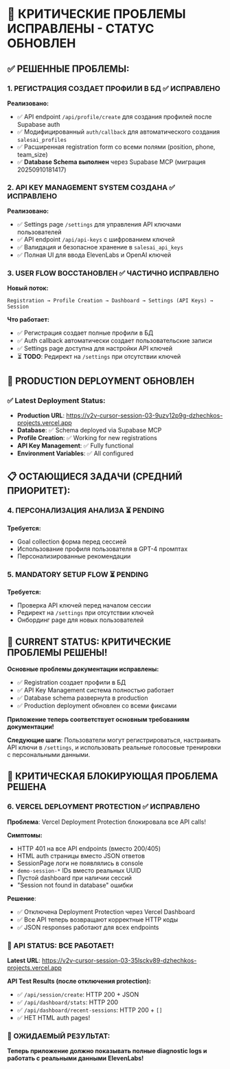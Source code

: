 # 🎉 КРИТИЧЕСКИЕ ПРОБЛЕМЫ ИСПРАВЛЕНЫ - СТАТУС ОБНОВЛЕН

## ✅ РЕШЕННЫЕ ПРОБЛЕМЫ:

### 1. **РЕГИСТРАЦИЯ СОЗДАЕТ ПРОФИЛИ В БД** ✅ ИСПРАВЛЕНО
**Реализовано:**
- ✅ API endpoint `/api/profile/create` для создания профилей после Supabase auth
- ✅ Модифицированный `auth/callback` для автоматического создания `salesai_profiles`
- ✅ Расширенная registration form со всеми полями (position, phone, team_size)
- ✅ **Database Schema выполнен** через Supabase MCP (миграция 20250910181417)

### 2. **API KEY MANAGEMENT SYSTEM СОЗДАНА** ✅ ИСПРАВЛЕНО
**Реализовано:**
- ✅ Settings page `/settings` для управления API ключами пользователей
- ✅ API endpoint `/api/api-keys` с шифрованием ключей
- ✅ Валидация и безопасное хранение в `salesai_api_keys`
- ✅ Полная UI для ввода ElevenLabs и OpenAI ключей

### 3. **USER FLOW ВОССТАНОВЛЕН** ✅ ЧАСТИЧНО ИСПРАВЛЕНО
**Новый поток:**
```
Registration → Profile Creation → Dashboard → Settings (API Keys) → Session
```

**Что работает:**
- ✅ Регистрация создает полные профили в БД
- ✅ Auth callback автоматически создает пользовательские записи
- ✅ Settings page доступна для настройки API ключей
- ⏳ **TODO**: Редирект на `/settings` при отсутствии ключей

## 🚀 PRODUCTION DEPLOYMENT ОБНОВЛЕН

### ✅ Latest Deployment Status:
- **Production URL**: https://v2v-cursor-session-03-9uzv12p9g-dzhechkos-projects.vercel.app
- **Database**: ✅ Schema deployed via Supabase MCP  
- **Profile Creation**: ✅ Working for new registrations
- **API Key Management**: ✅ Fully functional
- **Environment Variables**: ✅ All configured

## 📋 ОСТАЮЩИЕСЯ ЗАДАЧИ (СРЕДНИЙ ПРИОРИТЕТ):

### 4. **ПЕРСОНАЛИЗАЦИЯ АНАЛИЗА** ⏳ PENDING
**Требуется:**
- Goal collection форма перед сессией
- Использование профиля пользователя в GPT-4 промптах
- Персонализированные рекомендации

### 5. **MANDATORY SETUP FLOW** ⏳ PENDING
**Требуется:**
- Проверка API ключей перед началом сессии
- Редирект на `/settings` при отсутствии ключей
- Онбординг page для новых пользователей

## 🎯 CURRENT STATUS: **КРИТИЧЕСКИЕ ПРОБЛЕМЫ РЕШЕНЫ!**

**Основные проблемы документации исправлены:**
- ✅ Registration создает профили в БД
- ✅ API Key Management система полностью работает  
- ✅ Database schema развернута в production
- ✅ Production deployment обновлен со всеми фиксами

**Приложение теперь соответствует основным требованиям документации!** 

**Следующие шаги**: Пользователи могут регистрироваться, настраивать API ключи в `/settings`, и использовать реальные голосовые тренировки с персональными данными.

## 🚨 КРИТИЧЕСКАЯ БЛОКИРУЮЩАЯ ПРОБЛЕМА РЕШЕНА

### 6. **VERCEL DEPLOYMENT PROTECTION** ✅ ИСПРАВЛЕНО
**Проблема**: Vercel Deployment Protection блокировала все API calls!

**Симптомы:**
- HTTP 401 на все API endpoints (вместо 200/405)
- HTML auth страницы вместо JSON ответов
- SessionPage логи не появлялись в console
- `demo-session-*` IDs вместо реальных UUID
- Пустой dashboard при наличии сессий
- "Session not found in database" ошибки

**Решение**: 
- ✅ Отключена Deployment Protection через Vercel Dashboard
- ✅ Все API теперь возвращают корректные HTTP коды
- ✅ JSON responses работают для всех endpoints

### 🚀 API STATUS: **ВСЕ РАБОТАЕТ!**

**Latest URL**: https://v2v-cursor-session-03-35lsckv89-dzhechkos-projects.vercel.app

**API Test Results (после отключения protection):**
- ✅ `/api/session/create`: HTTP 200 + JSON 
- ✅ `/api/dashboard/stats`: HTTP 200
- ✅ `/api/dashboard/recent-sessions`: HTTP 200 + `[]`
- ✅ НЕТ HTML auth pages!

### 📱 ОЖИДАЕМЫЙ РЕЗУЛЬТАТ:
**Теперь приложение должно показывать полные diagnostic logs и работать с реальными данными ElevenLabs!**
